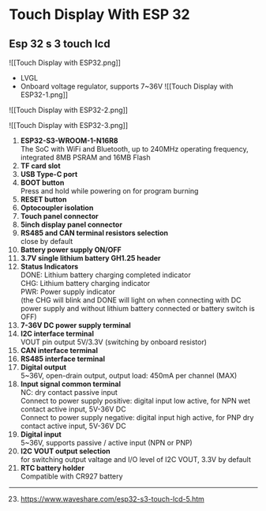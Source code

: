 # Touch Display With ESP 32 

## Esp 32 s 3 touch lcd
![[Touch Display with ESP32.png]]

- LVGL
- Onboard voltage regulator, supports 7~36V
![[Touch Display with ESP32-1.png]]

![[Touch Display with ESP32-2.png]]



![[Touch Display with ESP32-3.png]]

1. **ESP32-S3-WROOM-1-N16R8**  
    The SoC with WiFi and Bluetooth, up to 240MHz operating frequency, integrated 8MB PSRAM and 16MB Flash
2. **TF card slot**
3. **USB Type-C port**
4. **BOOT button**  
    Press and hold while powering on for program burning
5. **RESET button**
6. **Optocoupler isolation**
7. **Touch panel connector**
8. **5inch display panel connector**
9. **RS485 and CAN terminal resistors selection**  
    close by default
10. **Battery power supply ON/OFF**
11. **3.7V single lithium battery GH1.25 header**
12. **Status Indicators**  
    DONE: Lithium battery charging completed indicator  
    CHG: Lithium battery charging indicator  
    PWR: Power supply indicator  
    (the CHG will blink and DONE will light on when connecting with DC power supply and without lithium battery connected or battery switch is OFF)
13. **7-36V DC power supply terminal**
14. **I2C interface terminal**  
    VOUT pin output 5V/3.3V (switching by onboard resistor)
15. **CAN interface terminal**
16. **RS485 interface terminal**
17. **Digital output**  
    5~36V, open-drain output, output load: 450mA per channel (MAX)
18. **Input signal common terminal**  
    NC: dry contact passive input  
    Connect to power supply positive: digital input low active, for NPN wet contact active input, 5V-36V DC  
    Connect to power supply negative: digital input high active, for PNP dry contact active input, 5V-36V DC
19. **Digital input**  
    5~36V, supports passive / active input (NPN or PNP)
20. **I2C VOUT output selection**  
    for switching output valtage and I/O level of I2C VOUT, 3.3V by default
21. **RTC battery holder**  
    Compatible with CR927 battery



---

23. https://www.waveshare.com/esp32-s3-touch-lcd-5.htm
